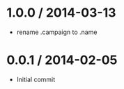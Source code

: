 
1.0.0 / 2014-03-13
==================

 * rename .campaign to .name

0.0.1 / 2014-02-05
==================

 * Initial commit
